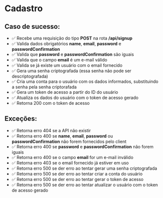 # Cadastro

## Caso de sucesso:

- ✅ Recebe uma requisição do tipo **POST** na rota **/api/signup**
- ✅ Valida dados obrigatórios **name**, **email**, **password** e **passwordConfirmation**
- ✅ Valida que **password** e **passwordConfirmation** são iguais
- ✅ Valida que o campo **email** é um e-mail válido
- ✅ Valida se já existe um usuário com o email fornecido
- ✅ Gera uma senha criptografada (essa senha não pode ser descriptografada)
- ✅ Cria uma conta para o usuário com os dados informados, substituindo a senha pela senha criptorafada
- ✅ Gera um token de acesso a partir do ID do usuário
- ✅ Atualiza os dados do usuário com o token de acesso gerado
- ✅ Retorna 200 com o token de acesso

## Exceções:

- ✅ Retorna erro 404 se a API não existir
- ✅ Retorna erro 400 se **name**, **email**, **password** ou **passwordConfirmation** não forem fornecidos pelo client
- ✅ Retorna erro 400 se **password** e **passwordConfirmation** não forem iguais
- ✅ Retorna erro 400 se o campo **email** for um e-mail inválido
- ✅ Retorna erro 403 se o email fornecido já estiver em uso
- ✅ Retorna erro 500 se der erro ao tentar gerar uma senha criptografada
- ✅ Retorna erro 500 se der erro ao tentar criar a conta do usuário
- ✅ Retorna erro 500 se der erro ao tentar gerar o token de acesso
- ✅ Retorna erro 500 se der erro ao tentar atualizar o usuário com o token de acesso gerado
